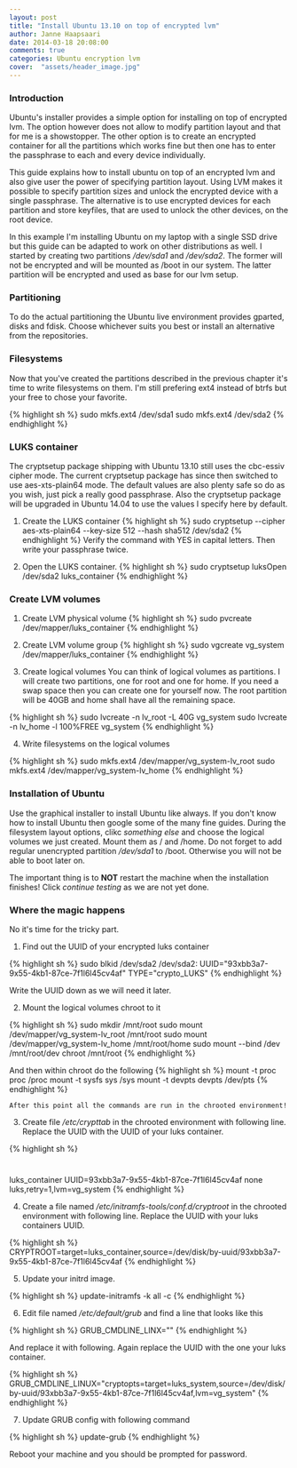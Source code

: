 ```yaml
---
layout: post
title: "Install Ubuntu 13.10 on top of encrypted lvm"
author: Janne Haapsaari
date: 2014-03-18 20:08:00
comments: true
categories: Ubuntu encryption lvm
cover:  "assets/header_image.jpg"
---
```


### Introduction
Ubuntu's installer provides a simple option for installing on top of encrypted
lvm. The option however does not allow to modify partition layout and that for
me is a showstopper. The other option is to create an encrypted container for
all the partitions which works fine but then one has to enter the passphrase
to each and every device individually.

This guide explains how to install ubuntu on top of an encrypted lvm and also
give user the power of specifying partition layout. Using LVM makes it
possible to specify partition sizes and unlock the encrypted device with a
single passphrase. The alternative is to use encrypted devices for each
partition and store keyfiles, that are used to unlock the other devices, on
the root device.

In this example I'm installing Ubuntu on my laptop with a single SSD drive but
this guide can be adapted to work on other distributions as well. I started by
creating two partitions */dev/sda1* and */dev/sda2*. The former will not be
encrypted and will be mounted as /boot in our system. The latter partition will
be encrypted and used as base for our lvm setup.

### Partitioning
To do the actual partitioning the Ubuntu live environment provides gparted,
disks and fdisk. Choose whichever suits you best or install an alternative
from the repositories.

### Filesystems
Now that you've created the partitions described in the previous chapter it's
time to write filesystems on them. I'm still prefering ext4 instead of btrfs
but your free to chose your favorite.

{% highlight sh %}
sudo mkfs.ext4 /dev/sda1
sudo mkfs.ext4 /dev/sda2
{% endhighlight %}

### LUKS container

The cryptsetup package shipping with Ubuntu 13.10 still uses the cbc-essiv
cipher mode. The current cryptsetup package has since then switched to use
aes-xts-plain64 mode. The default values are also plenty safe so do as you
wish, just pick a really good passphrase. Also the cryptsetup package will
be upgraded in Ubuntu 14.04 to use the values I specify here by default.

1. Create the LUKS container
{% highlight sh %}
  sudo cryptsetup --cipher aes-xts-plain64 --key-size 512 --hash sha512 /dev/sda2
{% endhighlight %}
Verify the command with YES in capital letters. Then write your passphrase twice.

2. Open the LUKS container.
{% highlight sh %}
sudo cryptsetup luksOpen /dev/sda2 luks_container
{% endhighlight %}

### Create LVM volumes

1. Create LVM physical volume
{% highlight sh %}
sudo pvcreate /dev/mapper/luks_container
{% endhighlight %}

2. Create LVM volume group
{% highlight sh %}
sudo vgcreate vg_system /dev/mapper/luks_container
{% endhighlight %}

3.  Create logical volumes
    You can think of logical volumes as partitions. I will create two
    partitions, one for root and one for home. If you need a swap space then you
    can create one for yourself now. The root partition will be 40GB and home
    shall have all the remaining space.

{% highlight sh %}
sudo lvcreate -n lv_root -L 40G vg_system
sudo lvcreate -n lv_home -l 100%FREE vg_system
{% endhighlight %}

4.  Write filesystems on the logical volumes

{% highlight sh %}
sudo mkfs.ext4 /dev/mapper/vg_system-lv_root
sudo mkfs.ext4 /dev/mapper/vg_system-lv_home
{% endhighlight %}

### Installation of Ubuntu
Use the graphical installer to install Ubuntu like always. If you don't know
how to install Ubuntu then google some of the many fine guides. During the
filesystem layout options, clikc *something else* and choose the logical
volumes we just created. Mount them as / and /home. Do not forget to add
regular unencrypted partition */dev/sda1* to /boot. Otherwise you will not be
able to boot later on.

The important thing is to **NOT** restart the machine when the installation
finishes! Click *continue testing* as we are not yet done.

### Where the magic happens
No it's time for the tricky part.

1.  Find out the UUID of your encrypted luks container

{% highlight sh %}
sudo blkid /dev/sda2
/dev/sda2: UUID="93xbb3a7-9x55-4kb1-87ce-7f1l6l45cv4af" TYPE="crypto_LUKS"
{% endhighlight %}

  Write the UUID down as we will need it later.

2. Mount the logical volumes chroot to it

{% highlight sh %}
        sudo mkdir /mnt/root
        sudo mount /dev/mapper/vg_system-lv_root /mnt/root
        sudo mount /dev/mapper/vg_system-lv_home /mnt/root/home
        sudo mount --bind /dev /mnt/root/dev
        chroot /mnt/root
{% endhighlight %}

And then within chroot do the following
{% highlight sh %}
mount -t proc proc /proc
mount -t sysfs sys /sys
mount -t devpts devpts /dev/pts
{% endhighlight %}

    After this point all the commands are run in the chrooted environment!

3. Create file */etc/crypttab* in the chrooted environment with following line.
Replace the UUID with the UUID of your luks container.

{% highlight sh %}
# <target name> <source device> <key file> <options>
luks_container UUID=93xbb3a7-9x55-4kb1-87ce-7f1l6l45cv4af none luks,retry=1,lvm=vg_system
{% endhighlight %}

4. Create a file named */etc/initramfs-tools/conf.d/cryptroot* in the chrooted
environment with following line. Replace the UUID with your luks containers
UUID.

{% highlight sh %}
CRYPTROOT=target=luks_container,source=/dev/disk/by-uuid/93xbb3a7-9x55-4kb1-87ce-7f1l6l45cv4af
{% endhighlight %}

5. Update your initrd image.

{% highlight sh %}
update-initramfs -k all -c
{% endhighlight %}

6. Edit file named */etc/default/grub* and find a line that looks like this

{% highlight sh %}
GRUB_CMDLINE_LINX=""
{% endhighlight %}

And replace it with following. Again replace the UUID with the one your luks container.

{% highlight sh %}
GRUB_CMDLINE_LINUX="cryptopts=target=luks_system,source=/dev/disk/by-uuid/93xbb3a7-9x55-4kb1-87ce-7f1l6l45cv4af,lvm=vg_system"
{% endhighlight %}

7. Update GRUB config with following command

{% highlight sh %}
update-grub
{% endhighlight %}

Reboot your machine and you should be prompted for password.
